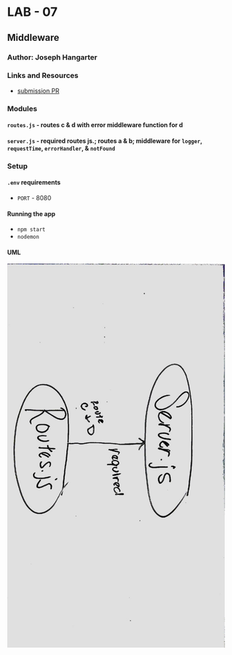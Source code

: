# LAB - 07

## Middleware

### Author: Joseph Hangarter

### Links and Resources
* [submission PR](http://xyz.com)


### Modules
#### `routes.js` - routes c & d with error middleware function for d
#### `server.js` - required routes js.; routes a & b; middleware for `logger`, `requestTime`, `errorHandler`, & `notFound`

### Setup
#### `.env` requirements
* `PORT` - 8080

#### Running the app
* `npm start`
* `nodemon`
  
#### UML
![UML](./images/UML.jpg)
